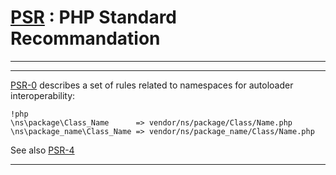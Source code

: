 # [PSR](https://www.php-fig.org/psr/) : PHP Standard Recommandation

---



___

[PSR-0](https://www.php-fig.org/psr/psr-0/) describes a set of rules related to
namespaces for autoloader interoperability:

    !php
    \ns\package\Class_Name      => vendor/ns/package/Class/Name.php
    \ns\package_name\Class_Name => vendor/ns/package_name/Class/Name.php

See also [PSR-4](https://www.php-fig.org/psr/psr-4/)
    
---
